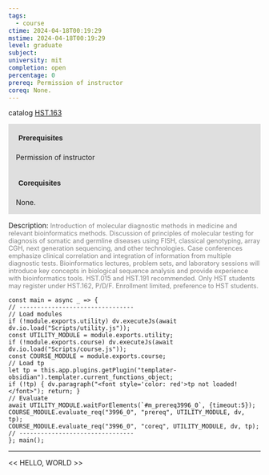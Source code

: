 ```yaml
---
tags:
  - course
ctime: 2024-04-18T00:19:29
mstime: 2024-04-18T00:19:29
level: graduate
subject: 
university: mit
completion: open
percentage: 0
prereq: Permission of instructor
coreq: None.
---
```


catalog [HST.163](http://student.mit.edu/catalog/mHSTa.html#HST.163)

<span style="display: block; padding: 15px; background-color: rgb(100, 100, 100, 0.2);"><font id="m_prereq3996_0" style="display: block; font-family: Arial, sans-serif; font-weight: bold; padding: 5px">Prerequisites</font><br><span id="prereq3996_0">Permission of instructor</span></span>
<span style="display: block; padding: 15px; background-color: rgb(100, 100, 100, 0.2);"><font id="m_coreq3996_0" style="display: block; font-family: Arial, sans-serif; font-weight: bold; padding: 5px">Corequisites</font><br><span id="coreq3996_0">None.</span></span>

<font style="">Description:</font>
<font style="color: grey; font-size: 0.8rem;">Introduction of molecular diagnostic methods in medicine and relevant bioinformatics methods. Discussion of principles of molecular testing for diagnosis of somatic and germline diseases using FISH, classical genotyping, array CGH, next generation sequencing, and other technologies. Case conferences emphasize clinical correlation and integration of information from multiple diagnostic tests. Bioinformatics lectures, problem sets, and laboratory sessions will introduce key concepts in biological sequence analysis and provide experience with bioinformatics tools. HST.015 and HST.191 recommended. Only HST students may register under HST.162, P/D/F. Enrollment limited, preference to HST students.</font>

```dataviewjs
const main = async _ => {
// --------------------------------
// Load modules
if (!module.exports.utility) dv.executeJs(await dv.io.load("Scripts/utility.js"));
const UTILITY_MODULE = module.exports.utility;
if (!module.exports.course) dv.executeJs(await dv.io.load("Scripts/course.js"));
const COURSE_MODULE = module.exports.course;
// Load tp
let tp = this.app.plugins.getPlugin("templater-obsidian").templater.current_functions_object;
if (!tp) { dv.paragraph("<font style='color: red'>tp not loaded!</font>"); return; }
// Evaluate
await UTILITY_MODULE.waitForElements(`#m_prereq3996_0`, {timeout:5});
COURSE_MODULE.evaluate_req("3996_0", "prereq", UTILITY_MODULE, dv, tp);
COURSE_MODULE.evaluate_req("3996_0", "coreq", UTILITY_MODULE, dv, tp);
// --------------------------------
}; main();
```

---

<< HELLO, WORLD >>
